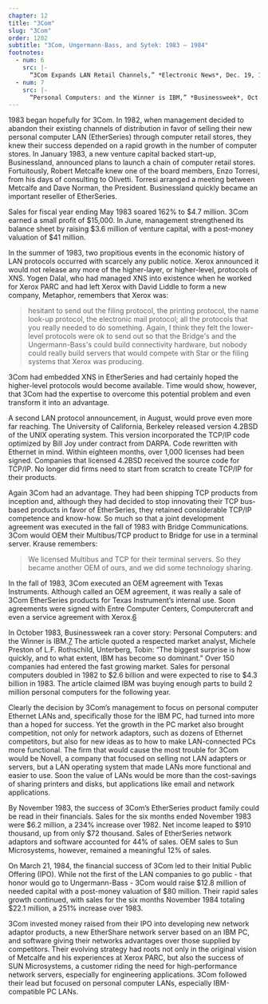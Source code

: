 ```yaml
---
chapter: 12
title: "3Com"
slug: "3Com"
order: 1202
subtitle: "3Com, Ungermann-Bass, and Sytek: 1983 – 1984"
footnotes:
  - num: 6
    src: |-
      “3Com Expands LAN Retail Channels,” *Electronic News*, Dec. 19, 1983, p.36 
  - num: 7
    src: |- 
      “Personal Computers: and the Winner is IBM,” *Businessweek*, Oct. 3, 1983, pp 76-90 
---
```


1983 began hopefully for 3Com. In 1982, when management decided to abandon their existing channels of distribution in favor of selling their new personal computer LAN (EtherSeries) through computer retail stores, they knew their success depended on a rapid growth in the number of computer stores. In January 1983, a new venture capital backed start-up, Businessland, announced plans to launch a chain of computer retail stores. Fortuitously, Robert Metcalfe knew one of the board members, Enzo Torresi, from his days of consulting to Olivetti. Torresi arranged a meeting between Metcalfe and Dave Norman, the President. Businessland quickly became an important reseller of EtherSeries.

Sales for fiscal year ending May 1983 soared 162% to $4.7 million. 3Com earned a small profit of $15,000. In June, management strengthened its balance sheet by raising $3.6 million of venture capital, with a post-money valuation of $41 million.

In the summer of 1983, two propitious events in the economic history of LAN protocols occurred with scarcely any public notice. Xerox announced it would not release any more of the higher-layer, or higher-level, protocols of XNS. Yogen Dalal, who had managed XNS into existence when he worked for Xerox PARC and had left Xerox with David Liddle to form a new company, Metaphor, remembers that Xerox was:

>hesitant to send out the filing protocol, the printing protocol, the name look-up protocol, the electronic mail protocol; all the protocols that you really needed to do something. Again, I think they felt the lower-level protocols were ok to send out so that the Bridge's and the Ungermann-Bass's could build connectivity hardware, but nobody could really build servers that would compete with Star or the filing systems that Xerox was producing.

3Com had embedded XNS in EtherSeries and had certainly hoped the higher-level protocols would become available. Time would show, however, that 3Com had the expertise to overcome this potential problem and even transform it into an advantage.

A second LAN protocol announcement, in August, would prove even more far reaching. The University of California, Berkeley released version 4.2BSD of the UNIX operating system. This version incorporated the TCP/IP code optimized by Bill Joy under contract from DARPA. Code rewritten with Ethernet in mind. Within eighteen months, over 1,000 licenses had been signed. Companies that licensed 4.2BSD received the source code for TCP/IP. No longer did firms need to start from scratch to create TCP/IP for their products.

Again 3Com had an advantage. They had been shipping TCP products from inception and, although they had decided to stop innovating their TCP bus-based products in favor of EtherSeries, they retained considerable TCP/IP competence and know-how. So much so that a joint development agreement was executed in the fall of 1983 with Bridge Communications. 3Com would OEM their Multibus/TCP product to Bridge for use in a terminal server. Krause remembers:

>We licensed Multibus and TCP for their terminal servers. So they became another OEM of ours, and we did some technology sharing.

In the fall of 1983, 3Com executed an OEM agreement with Texas Instruments. Although called an OEM agreement, it was really a sale of 3Com EtherSeries products for Texas Instrument’s internal use. Soon agreements were signed with Entre Computer Centers, Computercraft and even a service agreement with Xerox.<a name="fnloc6" href="#fn6">6</a>

In October 1983, Businessweek ran a cover story: Personal Computers: and the Winner is IBM.<a name="fnloc7" href="#fn7">7</a>  The article quoted a respected market analyst, Michele Preston of L.F. Rothschild, Unterberg, Tobin: “The biggest surprise is how quickly, and to what extent, IBM has become so dominant.” Over 150 companies had entered the fast growing market. Sales for personal computers doubled in 1982 to $2.6 billion and were expected to rise to $4.3 billion in 1983. The article claimed IBM was buying enough parts to build 2 million personal computers for the following year.

Clearly the decision by 3Com’s management to focus on personal computer Ethernet LANs and, specifically those for the IBM PC, had turned into more than a hoped for success. Yet the growth in the PC market also brought competition, not only for network adaptors, such as dozens of Ethernet competitors, but also for new ideas as to how to make LAN-connected PCs more functional. The firm that would cause the most trouble for 3Com would be Novell, a company that focused on selling not LAN adapters or servers, but a LAN operating system that made LANs more functional and easier to use. Soon the value of LANs would be more than the cost-savings of sharing printers and disks, but applications like email and network applications.

By November 1983, the success of 3Com’s EtherSeries product family could be read in their financials. Sales for the six months ended November 1983 were $6.2 million, a 234% increase over 1982. Net income leaped to $910 thousand, up from only $72 thousand. Sales of EtherSeries network adaptors and software accounted for 44% of sales. OEM sales to Sun Microsystems, however, remained a meaningful 12% of sales.

On March 21, 1984, the financial success of 3Com led to their Initial Public Offering (IPO). While not the first of the LAN companies to go public - that honor would go to Ungermann-Bass - 3Com would raise $12.8 million of needed capital with a post-money valuation of $80 million. Their rapid sales growth continued, with sales for the six months November 1984 totaling $22.1 million, a 251% increase over 1983.

3Com invested money raised from their IPO into developing new network adaptor products, a new EtherShare network server based on an IBM PC, and software giving their networks advantages over those supplied by competitors. Their evolving strategy had roots not only in the original vision of Metcalfe and his experiences at Xerox PARC, but also the success of SUN Microsystems, a customer riding the need for high-performance network servers, especially for engineering applications. 3Com followed their lead but focused on personal computer LANs, especially IBM-compatible PC LANs.
